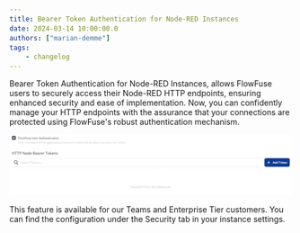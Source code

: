 ```yaml
---
title: Bearer Token Authentication for Node-RED Instances
date: 2024-03-14 10:00:00.0
authors: ["marian-demme"]
tags:
    - changelog
---
```

Bearer Token Authentication for Node-RED Instances, allows FlowFuse users to securely access their Node-RED HTTP endpoints, ensuring enhanced security and ease of implementation. Now, you can confidently manage your HTTP endpoints with the assurance that your connections are protected using FlowFuse's robust authentication mechanism. 

![Screenshot Instance Setting Bearer Token](./images/bearer-token-authentication.png)

This feature is available for our Teams and Enterprise Tier customers. You can find the configuration under the Security tab in your instance settings.